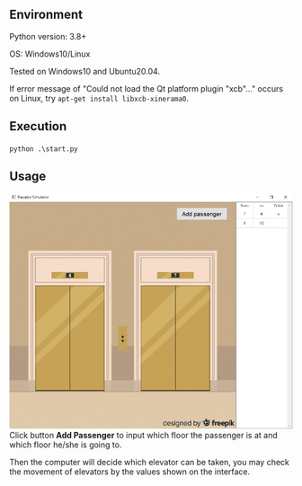 ## Environment
Python version: 3.8+

OS: Windows10/Linux

Tested on Windows10 and Ubuntu20.04.

If error message of "Could not load the Qt platform plugin "xcb"..." occurs on Linux, try `apt-get install libxcb-xinerama0`.

## Execution
`python .\start.py`

## Usage
![name](https://github.com/han11008/Elevator-Simulator/blob/main/sample.png)
Click button **Add Passenger** to input which floor the passenger is at and which floor he/she is going to.

Then the computer will decide which elevator can be taken, you may check the movement of elevators by the values shown on the interface.
